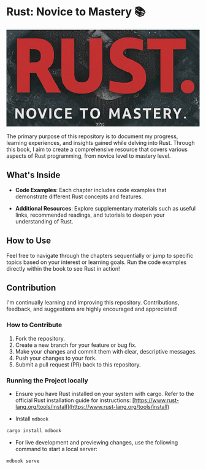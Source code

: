 # Rust: Novice to Mastery 📚

![Cover](./cover.jpeg)

The primary purpose of this repository is to document my progress, learning experiences, and insights gained while delving into Rust. Through this book, I aim to create a comprehensive resource that covers various aspects of Rust programming, from novice level to mastery level.

## What's Inside

- **Code Examples**: Each chapter includes code examples that demonstrate different Rust concepts and features.
<!-- - **Exercises**: Practice makes perfect! Find exercises at the end of each chapter to reinforce your learning. -->
- **Additional Resources**: Explore supplementary materials such as useful links, recommended readings, and tutorials to deepen your understanding of Rust.

## How to Use

Feel free to navigate through the chapters sequentially or jump to specific topics based on your interest or learning goals. Run the code examples directly within the book to see Rust in action!

## Contribution

I'm continually learning and improving this repository. Contributions, feedback, and suggestions are highly encouraged and appreciated!

### How to Contribute

1. Fork the repository.
2. Create a new branch for your feature or bug fix.
3. Make your changes and commit them with clear, descriptive messages.
4. Push your changes to your fork.
5. Submit a pull request (PR) back to this repository.

### Running the Project locally

- Ensure you have Rust installed on your system with cargo. Refer to the official Rust installation guide for instructions: [https://www.rust-lang.org/tools/install](https://www.rust-lang.org/tools/install)

- Install `mdbook`

```bash
cargo install mdbook
```

- For live development and previewing changes, use the following command to start a local server:

```bash
mdbook serve
```
